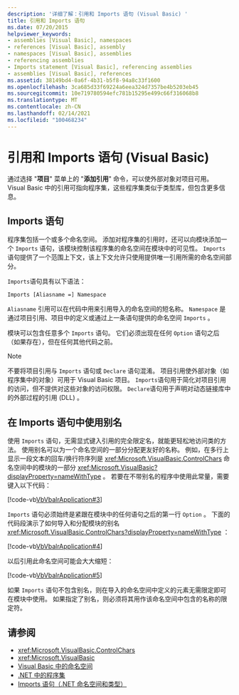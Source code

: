 ```yaml
---
description: '详细了解：引用和 Imports 语句 (Visual Basic) '
title: 引用和 Imports 语句
ms.date: 07/20/2015
helpviewer_keywords:
- assemblies [Visual Basic], namespaces
- references [Visual Basic], assembly
- namespaces [Visual Basic], assemblies
- referencing assemblies
- Imports statement [Visual Basic], referencing assemblies
- assemblies [Visual Basic], references
ms.assetid: 38149bd4-0a6f-4b31-b5f8-94a8c33f1600
ms.openlocfilehash: 3ca685d33f69224a6eea324d7357be4b5203eb45
ms.sourcegitcommit: 10e719780594efc781b15295e499c66f316068b8
ms.translationtype: MT
ms.contentlocale: zh-CN
ms.lasthandoff: 02/14/2021
ms.locfileid: "100468234"
---
```

# <a name="references-and-the-imports-statement-visual-basic"></a>引用和 Imports 语句 (Visual Basic)

通过选择 "**项目**" 菜单上的 "**添加引用**" 命令，可以使外部对象对项目可用。 Visual Basic 中的引用可指向程序集，这些程序集类似于类型库，但包含更多信息。  
  
## <a name="the-imports-statement"></a>Imports 语句  

 程序集包括一个或多个命名空间。 添加对程序集的引用时，还可以向模块添加一个 `Imports` 语句，该模块控制该程序集的命名空间在模块中的可见性。 `Imports`语句提供了一个范围上下文，该上下文允许只使用提供唯一引用所需的命名空间部分。  
  
 `Imports`语句具有以下语法：  
  
 `Imports [Aliasname =] Namespace`  
  
 `Aliasname` 引用可以在代码中用来引用导入的命名空间的短名称。 `Namespace` 是通过项目引用、项目中的定义或通过上一条语句提供的命名空间 `Imports` 。  
  
 模块可以包含任意多个 `Imports` 语句。 它们必须出现在任何 `Option` 语句之后（如果存在），但在任何其他代码之前。  
  
> [!NOTE]
> 不要将项目引用与 `Imports` 语句或 `Declare` 语句混淆。 项目引用使外部对象（如程序集中的对象）可用于 Visual Basic 项目。 `Imports`语句用于简化对项目引用的访问，但不提供对这些对象的访问权限。 `Declare`语句用于声明对动态链接库中的外部过程的引用 (DLL) 。  
  
## <a name="using-aliases-with-the-imports-statement"></a>在 Imports 语句中使用别名  

 使用 `Imports` 语句，无需显式键入引用的完全限定名，就能更轻松地访问类的方法。 使用别名可以为一个命名空间的一部分分配更友好的名称。 例如，在多行上显示一段文本的回车/换行符序列是 <xref:Microsoft.VisualBasic.ControlChars> 命名空间中的模块的一部分 <xref:Microsoft.VisualBasic?displayProperty=nameWithType> 。 若要在不带别名的程序中使用此常量，需要键入以下代码：  
  
 [!code-vb[VbVbalrApplication#3](~/samples/snippets/visualbasic/VS_Snippets_VBCSharp/VbVbalrApplication/VB/Class1.vb#3)]  
  
 `Imports` 语句必须始终是紧跟在模块中的任何语句之后的第一行 `Option` 。 下面的代码段演示了如何导入和分配模块的别名 <xref:Microsoft.VisualBasic.ControlChars?displayProperty=nameWithType> ：  
  
 [!code-vb[VbVbalrApplication#4](~/samples/snippets/visualbasic/VS_Snippets_VBCSharp/VbVbalrApplication/VB/Class1.vb#4)]  
  
 以后引用此命名空间可能会大大缩短：  
  
 [!code-vb[VbVbalrApplication#5](~/samples/snippets/visualbasic/VS_Snippets_VBCSharp/VbVbalrApplication/VB/Class1.vb#5)]  
  
 如果 `Imports` 语句不包含别名，则在导入的命名空间中定义的元素无需限定即可在模块中使用。 如果指定了别名，则必须将其用作该命名空间中包含的名称的限定符。  
  
## <a name="see-also"></a>请参阅

- <xref:Microsoft.VisualBasic.ControlChars>
- <xref:Microsoft.VisualBasic>
- [Visual Basic 中的命名空间](namespaces.md)
- [.NET 中的程序集](../../../standard/assembly/index.md)
- [Imports 语句（.NET 命名空间和类型）](../../language-reference/statements/imports-statement-net-namespace-and-type.md)
